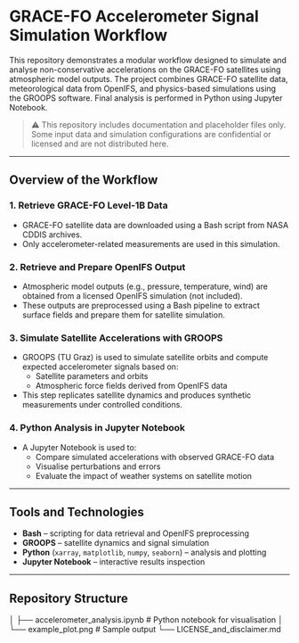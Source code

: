 # GRACE-FO Accelerometer Signal Simulation Workflow

This repository demonstrates a modular workflow designed to simulate and analyse non-conservative accelerations on the GRACE-FO satellites using atmospheric model outputs. The project combines GRACE-FO satellite data, meteorological data from OpenIFS, and physics-based simulations using the GROOPS software. Final analysis is performed in Python using Jupyter Notebook.

> ⚠️ This repository includes documentation and placeholder files only. Some input data and simulation configurations are confidential or licensed and are not distributed here.

---

## Overview of the Workflow

### 1. Retrieve GRACE-FO Level-1B Data
- GRACE-FO satellite data are downloaded using a Bash script from NASA CDDIS archives.
- Only accelerometer-related measurements are used in this simulation.

### 2. Retrieve and Prepare OpenIFS Output
- Atmospheric model outputs (e.g., pressure, temperature, wind) are obtained from a licensed OpenIFS simulation (not included).
- These outputs are preprocessed using a Bash pipeline to extract surface fields and prepare them for satellite simulation.

### 3. Simulate Satellite Accelerations with GROOPS
- GROOPS (TU Graz) is used to simulate satellite orbits and compute expected accelerometer signals based on:
  - Satellite parameters and orbits
  - Atmospheric force fields derived from OpenIFS data
- This step replicates satellite dynamics and produces synthetic measurements under controlled conditions.

### 4. Python Analysis in Jupyter Notebook
- A Jupyter Notebook is used to:
  - Compare simulated accelerations with observed GRACE-FO data
  - Visualise perturbations and errors
  - Evaluate the impact of weather systems on satellite motion

---

## Tools and Technologies

- **Bash** – scripting for data retrieval and OpenIFS preprocessing
- **GROOPS** – satellite dynamics and signal simulation
- **Python** (`xarray`, `matplotlib`, `numpy`, `seaborn`) – analysis and plotting
- **Jupyter Notebook** – interactive results inspection

---

## Repository Structure
│ ├── accelerometer_analysis.ipynb # Python notebook for visualisation
│ └── example_plot.png # Sample output
└── LICENSE_and_disclaimer.md
